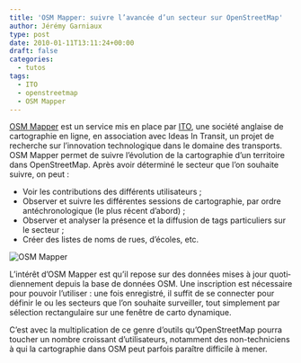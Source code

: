 ```yaml
---
title: 'OSM Mapper: suivre l’avancée d’un secteur sur OpenStreetMap'
author: Jérémy Garniaux
type: post
date: 2010-01-11T13:11:24+00:00
draft: false
categories:
  - tutos
tags:
  - ITO
  - openstreetmap
  - OSM Mapper
---
```


[OSM Map­per](https://product.itoworld.com/product/osm/map) est un ser­vice mis en place par [ITO](https://www.itoworld.com/), une société anglaise de car­togra­phie en ligne, en asso­ci­a­tion avec Ideas In Tran­sit, un pro­jet de recherche sur l’in­no­va­tion tech­nologique dans le domaine des trans­ports. OSM Map­per per­met de suiv­re l’évo­lu­tion de la car­togra­phie d’un ter­ri­toire dans Open­StreetMap. Après avoir déter­miné le secteur que l’on souhaite suiv­re, on peut :

- Voir les con­tri­bu­tions des dif­férents utilisateurs ;
- Observ­er et suiv­re les dif­férentes ses­sions de car­togra­phie, par ordre antéchronologique (le plus récent d’abord) ;
- Observ­er et analyser la présence et la dif­fu­sion de tags par­ti­c­uliers sur le secteur ;
- Créer des listes de noms de rues, d’é­coles, etc.

![OSM Mapper](albums/blog/osmmapper.png)  

L’in­térêt d’OSM Map­per est qu’il repose sur des don­nées mis­es à jour quo­ti­di­en­nement depuis la base de don­nées OSM. Une inscrip­tion est néces­saire pour pou­voir l’u­tilis­er : une fois enreg­istré, il suf­fit de se con­necter pour définir le ou les secteurs que l’on souhaite sur­veiller, tout sim­ple­ment par sélec­tion rec­tan­gu­laire sur une fenêtre de car­to dynamique.

C’est avec la mul­ti­pli­ca­tion de ce genre d’outils qu’Open­StreetMap pour­ra touch­er un nom­bre crois­sant d’u­til­isa­teurs, notam­ment des non-tech­ni­ciens à qui la car­togra­phie dans OSM peut par­fois paraître dif­fi­cile à mener.